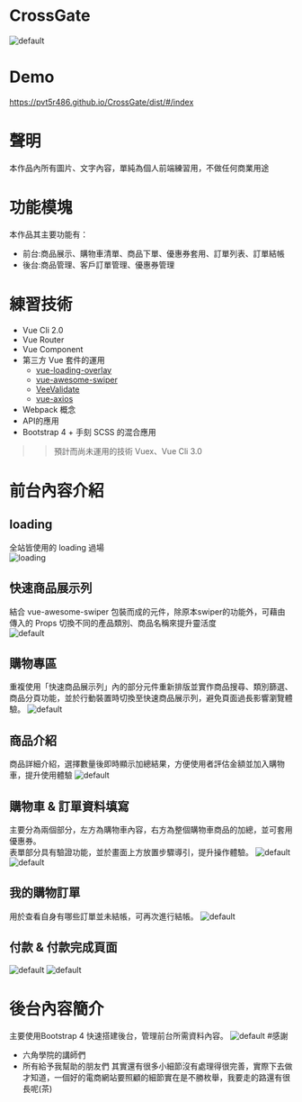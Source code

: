 # CrossGate
![default](https://user-images.githubusercontent.com/41603487/50428050-a54c7200-08ee-11e9-8ac1-047a93fe2544.JPG)
# Demo
https://pvt5r486.github.io/CrossGate/dist/#/index
# 聲明
本作品內所有圖片、文字內容，單純為個人前端練習用，不做任何商業用途
# 功能模塊
本作品其主要功能有：
* 前台:商品展示、購物車清單、商品下單、優惠券套用、訂單列表、訂單結帳
* 後台:商品管理、客戶訂單管理、優惠券管理
# 練習技術
* Vue Cli 2.0
* Vue Router
* Vue Component
* 第三方 Vue 套件的運用
  * [vue-loading-overlay](https://github.com/ankurk91/vue-loading-overlay)
  * [vue-awesome-swiper](https://github.com/surmon-china/vue-awesome-swiper)
  * [VeeValidate](https://baianat.github.io/vee-validate/)
  * [vue-axios](https://www.npmjs.com/package/vue-axios)
* Webpack 概念
* API的應用
* Bootstrap 4 + 手刻 SCSS 的混合應用
>> 預計而尚未運用的技術 Vuex、Vue Cli 3.0
# 前台內容介紹
## loading
全站皆使用的 loading 過場<br>
![loading](https://user-images.githubusercontent.com/41603487/50428324-b21e9500-08f1-11e9-896b-29b9d2525ac9.gif)
## 快速商品展示列
結合 vue-awesome-swiper 包裝而成的元件，除原本swiper的功能外，可藉由傳入的 Props 切換不同的產品類別、商品名稱來提升靈活度<br>
![default](https://user-images.githubusercontent.com/41603487/50428800-37577900-08f5-11e9-8067-45cc3ea63dae.JPG)
## 購物專區
重複使用「快速商品展示列」內的部分元件重新排版並實作商品搜尋、類別篩選、商品分頁功能，並於行動裝置時切換至快速商品展示列，避免頁面過長影響瀏覽體驗。
![default](https://user-images.githubusercontent.com/41603487/50428884-d8deca80-08f5-11e9-9de1-525b9c2ec4d4.JPG)
## 商品介紹
商品詳細介紹，選擇數量後即時顯示加總結果，方便使用者評估金額並加入購物車，提升使用體驗
![default](https://user-images.githubusercontent.com/41603487/50429180-c1084600-08f7-11e9-8d75-dee2d090566d.JPG)
## 購物車 & 訂單資料填寫 
主要分為兩個部分，左方為購物車內容，右方為整個購物車商品的加總，並可套用優惠券。<br>
表單部分具有驗證功能，並於畫面上方放置步驟導引，提升操作體驗。
![default](https://user-images.githubusercontent.com/41603487/50429476-ac2cb200-08f9-11e9-9160-6d6b9a2fa343.JPG)
![default](https://user-images.githubusercontent.com/41603487/50429564-3d9c2400-08fa-11e9-85cb-a028b2009caf.JPG)
## 我的購物訂單
用於查看自身有哪些訂單並未結帳，可再次進行結帳。
![default](https://user-images.githubusercontent.com/41603487/50429736-1bef6c80-08fb-11e9-950a-7087a345974e.JPG)
## 付款 & 付款完成頁面
![default](https://user-images.githubusercontent.com/41603487/50429831-8a342f00-08fb-11e9-83d9-80f4eb20b9f8.JPG)
![default](https://user-images.githubusercontent.com/41603487/50429907-d0898e00-08fb-11e9-8e94-0a53f49763e0.JPG)
# 後台內容簡介
主要使用Bootstrap 4 快速搭建後台，管理前台所需資料內容。
![default](https://user-images.githubusercontent.com/41603487/50430077-e055a200-08fc-11e9-94f8-dcbf1b7f156c.JPG)
#感謝
* 六角學院的講師們
* 所有給予我幫助的朋友們
其實還有很多小細節沒有處理得很完善，實際下去做才知道，一個好的電商網站要照顧的細節實在是不勝枚舉，我要走的路還有很長呢(茶)
